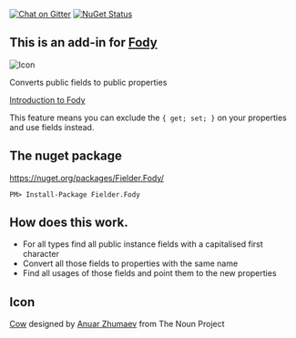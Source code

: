 [![Chat on Gitter](https://img.shields.io/gitter/room/fody/fody.svg?style=flat)](https://gitter.im/Fody/Fody)
[![NuGet Status](http://img.shields.io/nuget/v/Fielder.Fody.svg?style=flat)](https://www.nuget.org/packages/Fielder.Fody/)
  

## This is an add-in for [Fody](https://github.com/Fody/Fody/) 

![Icon](https://raw.github.com/Fody/Fielder/master/Icons/package_icon.png)

Converts public fields to public properties

[Introduction to Fody](http://github.com/Fody/Fody/wiki/SampleUsage)

This feature means you can exclude the `{ get; set; }` on your properties and use fields instead.


## The nuget package

https://nuget.org/packages/Fielder.Fody/

    PM> Install-Package Fielder.Fody


## How does this work. 

 * For all types find all public instance fields with a capitalised first character
 * Convert all those fields to properties with the same name
 * Find all usages of those fields and point them to the new properties


## Icon

<a href="http://thenounproject.com/noun/cow/#icon-No5849" target="_blank">Cow</a> designed by <a href="http://thenounproject.com/yxorama" target="_blank">Anuar Zhumaev</a> from The Noun Project
